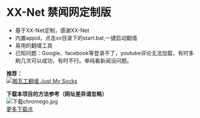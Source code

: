 # XX-Net 禁闻网定制版
* 基于XX-Net定制，感谢XX-Net
* 内置appid，点击xx目录下的start.bat,一键启动翻墙
* 易用的翻墙工具 
* 已知问题：Google、facebook等登录不了，youtube评论无法加载，有时多刷几次可以成功，有时不行。单纯看新闻没问题。

<b>推荐：</b><br>
<a href="https://github.com/killgcd/justmysocks/blob/master/README.md"><img src="https://raw.githubusercontent.com/killgcd/justmysocks/master/images/bwgss.jpg" alt="搬瓦工翻墙 Just My Socks"></a>

<b>下载本项目的方法参考（网址差异请忽略）</b><br>
<img src="https://github.com/killgcd/chromego/blob/master/%E4%B8%8B%E8%BD%BDchromego.jpg?raw=true" alt="下载chromego.jpg">
<br><a href="https://github.com/bannedbook/fanqiang/wiki/XX-Net%E7%BF%BB%E5%A2%99">更多下载点</a>



